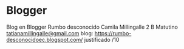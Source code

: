 # Blogger
Blog en Blogger Rumbo desconocido
Camila Millingalle
2 B Matutino 
tatianamillingalle@gmail.com
blog: https://rumbo-desconocidoec.blogspot.com/
justificado /10
